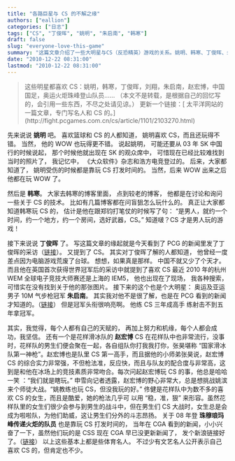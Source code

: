 ```yaml
---
title: "各路巨星与 CS 的不解之缘"
authors: ["eallion"]
categories: ["日志"]
tags: ["CS", "丁俊晖", "姚明", "朱启南", "韩寒"]
draft: false
slug: "everyone-love-this-game"
summary: "这篇文章介绍了一些大明星与CS（反恐精英）游戏的关系。姚明、韩寒、丁俊晖、朱启南和赵宏博都是CS的爱好者。他们在自己的博客、采访和比赛中都提到了他们对CS的喜爱和参与。这些明星展示了他们在CS中的技术和热情，展现了CS作为一款受欢迎的游戏对不同类型人士的吸引力。"
date: "2010-12-22 08:31:00"
lastmod: "2010-12-22 08:31:00"
---
```


<blockquote>
这些明星都喜欢 CS：姚明，韩寒，丁俊晖，刘翔，朱启南，赵宏博，中国国足，奥运火炬珠峰登山队员……
（本文不是转载，是根据自己的回忆写的，会引用一些东西，不尽之处请见谅。）
更新一个链接：[ 太平洋网站的一篇文章，专门写名人和 CS 的。](http://fight.pcgames.com.cn/cs/article/1101/2103270.html)
</blockquote>

先来说说 **姚明** 吧。
喜欢篮球和 CS 的人都知道，
姚明喜欢 CS，而且还玩得不错。
当然，
他的 WOW 也玩得更不错。
说起姚明，
可能还要从 03 年 SK 中国行的时候说起，
那个时候他就出现在 SK 的观众席中，
可惜现在已经比较难找到当时的照片了，
我记忆中，
《大众软件》杂志和浩方电竞登过的。
后来，大家都知道了，
姚明受伤的时候都是靠玩 CS 打发时间的。
当然，后来 WOW 出来之后他都在玩 WOW 了。

然后是 **韩寒**。
大家去韩寒的博客里面，
点到较老的博客，
他都是在讨论和询问一些关于 CS 的技术。
比如有几篇博客都在问盲狙怎么玩什么的。
真正让大家都知道韩寒玩 CS 的，
估计是他在跟郑钧打笔仗的时候写了句：
“是男人，就约一个时间，约一个地方，约一个房间，选好武器，CS。”
知道啵？CS 才是男人玩的游戏！

接下来说说 **丁俊晖** 了。
写这篇文章的缘起就是今天看到了 PCG 的新闻里发了丁俊晖的采访（[链接](http://fight.pcgames.com.cn/cs/news/1012/2091728.html)）。
又提到了 CS。
其实对丁俊晖了解的人都知道，
他曾经一度差点因为电脑游戏荒废了台球。
想想，如果真是那样。
中国不就又少了个天才。
而且他在英国首次获得世界冠军后的采访中就提到了喜欢 CS
最近 2010 年的杭州 WEM 全球电子竞技大师赛还是上海的 IEM5，
他也出现在了现场，
我各种搜索，可惜实在没有找到关于他的那张图片。
接下来的这个也是个大明星：
奥运及亚运男子 10M 气步枪冠军 **朱启南**。
其实我对他不是很了解，也是在 PCG 看到的新闻才知道的。（[链接](http://fight.pcgames.com.cn/cs/news/1012/2091754.html)）
但是冠军头衔很响亮啊。
他练 CS 三年成高手 练射击不到五年拿冠军。

其实，我觉得，每个人都有自己的天赋的，
再加上努力和机缘，每个人都会成功，我坚信。
还有一个是花样滑冰队的 **赵宏博**
CS 在花样队中也非常流行，没事时，花样队的男生们便会聚在一起，各自组队你打我我打你，张昊堪称 “国家滑冰队第一神枪”。赵宏博也是队里 CS 第一高手，而且据他的小师弟张昊说，赵宏博 CS 的综合实力非常强，不但枪法准，反应快，而且与队友的配合度与非常高，这到是和他在冰场上的竞技素质非常吻合。每次问起赵宏博玩 CS 的事，他总是哈哈一笑 ：“我们就是瞎玩。” 申雪向记者透露，赵宏博的野心非常大，总是想挑战姚滨来个师徒大战。“姚教练也玩 CS，但没我玩的好。”
佟健是花样队中为数不多的喜欢 CS 的女生，而且是酷爱，她的枪法几乎可 以用 “稳，准，狠” 来形容。虽然花样队里的女生们很少会参与到男生的战斗中，但在男生们 CS 大战时，女生总是会成为啦啦队，为他们助威，这让男生们分外的斗志昂扬。
关于 08 年登 **珠穆琅玛峰传递火炬的队员** 也是靠玩 CS 打发时间的，
当年在 CGA 看到的新闻，小小兴奋了一下，虽然他们玩的是 CSS
现在 CGA 早已没更新新闻了，
发个新浪链接好了。（[链接](http://sports.sina.com.cn/o/2008-05-05/02223640856.shtml)）
以上这些基本上都是些体育名人。
不过少有文艺名人公开表示自己喜欢 CS 的，但肯定也不少。
